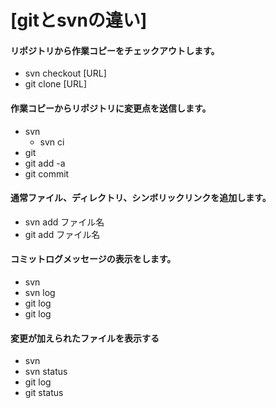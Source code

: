 [gitとsvnの違い]=======#### リポジトリから作業コピーをチェックアウトします。* svn checkout [URL]* git clone [URL]#### 作業コピーからリポジトリに変更点を送信します。* svn  * svn ci* git  * git add -a * git commit  #### 通常ファイル、ディレクトリ、シンボリックリンクを追加します。* svn add ファイル名* git add ファイル名#### コミットログメッセージの表示をします。* svn  * svn log* git log * git log#### 変更が加えられたファイルを表示する* svn  * svn status* git log * git status
